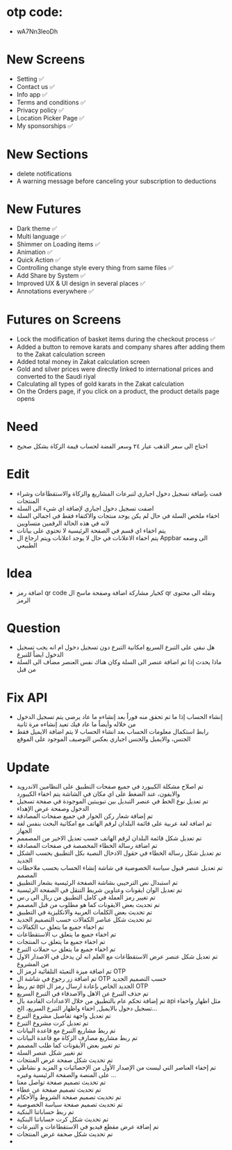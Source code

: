 # otp code:
- wA7Nn3leoDh

# New Screens
- Setting ✅
- Contact us ✅
- Info app ✅
- Terms and conditions ✅
- Privacy policy ✅
- Location Picker Page ✅
- My sponsorships ✅

# New Sections
- delete notifications
- A warning message before canceling your subscription to deductions

# New Futures
- Dark theme ✅
- Multi language ✅
- Shimmer on Loading items ✅
- Animation ✅
- Quick Action ✅
- Controlling change style every thing from same files ✅
- Add Share by System ✅
- Improved UX & UI design in several places ✅
- Annotations everywhere ✅

# Futures on Screens
- Lock the modification of basket items during the checkout process ✅
- Added a button to remove karats and company shares after adding them to the Zakat calculation screen
- Added total money in Zakat calculation screen
- Gold and silver prices were directly linked to international prices and converted to the Saudi riyal
- Calculating all types of gold karats in the Zakat calculation
- On the Orders page, if you click on a product, the product details page opens

# Need
- احتاج الى سعر الذهب عيار ٢٤ وسعر الفضة لحساب قيمة الزكاة بشكل صحيح

# Edit
- قمت بإضافة تسجيل دخول اجباري لتبرعات المشاريع والزكاة والاستقطاعات وشراء المنتجات
- اضفت تسجيل دخول اجباري لإضافة اي شيء الى السلة
- اخفاء ملخص السلة في حال لم يكن يوجد منتجات والاكتفاء فقط في اجمالي السلة لانه في هذه الحالة الرقمين متساويين
- يتم اخفاء اي قسم في الصفحة الرئيسية لا تحتوي على بيانات
- يتم اخفاء الاعلانات في حال لا يوجد اعلانات ويتم ارجاع ال Appbar الى وضعه الطبيعي

# Idea
- اضافة رمز qr code كخيار مشاركة اضافة وصفحة ماسح ال qr ونقله الى محتوى الرمز

# Question
- هل نبقي على التبرع السريع امكانية التبرع دون تسجيل دخول ام انه يجب تسجيل الدخول ايضاً للتبرع
- ماذا يحدث إذا تم اضافة عنصر الى السلة وكان هناك نفس العنصر مضاف الى السلة من قبل

# Fix API
- إنشاء الحساب إذا ما تم تحقق منه فوراً بعد إنشاءه ما عاد يرضى يتم تسجيل الدخول من خلاله وأيضاً ما عاد فيك تعيد إنشاءه مرة ثانية
- رابط استكمال معلومات الحساب بعد انشاء الحساب لا يتم اضافة الايميل فقط الجنس، والايميل والجنس اجباري بعكس التوصيف الموجود على الموقع

# Update
- تم اصلاح مشكلة الكيبورد في جميع صفحات التطبيق على النظامين الاندرويد والايفون، عند الضغط على اي مكان في الشاشة يتم اخفاء الكيبورد
- تم تعديل نوع الخط في عنصر التبديل بين تبويبتين الموجودة في صفحة تسجيل الدخول وصفحة عرض الإهداء
- تم إضافة شعار ركن الحوار في جميع صفحات المصادقة
- تم اضافة لغة عربية على قائمة البلدان لرقم الهاتف مع امكانية البحث بنفس لغة الجهاز
- تم تعديل شكل قائمة البلدان لرقم الهاتف حسب تعديل الاخير من المصممم
- تم اضافة رسالة الخطاء المخصصة في صفحات المصادقة
- تم تعديل شكل رسالة الخطاء في حقول الادخال النصية بكل التطبيق بحسب الشكل الجديد
- تم تعديل عنصر قبول سياسة الخصوصية في شاشة إنشاء الحساب بحسب ملاحظات المصمم
- تم استبدال نص الترحيبي بشاشة الصفحة الرئيسية بشعار التطبيق
- تم تعديل الوان ايقونات وعناوين شريط التنقل في الصفحة الرئيسية
- تم تغيير رمز العملة في كامل التطبيق من ريال الى ر.س
- تم تحديث بعض الايقونات كما هو مطلوب من قبل المصمم
- تم تحديث بعض الكلمات العربية والانكليزية في التطبيق
- تم تحديث شكل عناصر الكفالات حسب التصميم الجديد
- تم اخفاء جميع ما يتعلق ب الكفالات
- تم اخفاء جميع ما يتعلق ب الاستقطاعات
- تم اخفاء جميع ما يتعلق ب المنتجات
- تم اخفاء جميع ما يتعلق ب حملات التبرع
- تم تعديل شكل عنصر عرض الاستقطاعات مع العلم انه لن يدخل في الاصدار الاول من المشروع
- تم اضافة ميزة التعبئة التلقائية لرمز ال OTP
- تم اضافة زر رجوع في شاشة ال OTP حسب التصميم الجديد
- تم ربط api الجديد الخاص بإعادة ارسال رمز ال OTP
- تم حذف التبرع عن الاهل والاصدقاء في التبرع السريع
- تم إضافة تحكم عام بالتطبيق من خلال الاعدادات القادمة بال api مثل اظهار واخفاء تسجيل دخول بالايميل, اخفاء واظهار التبرع السريع، الخ...
- تم تعديل واجهة تفاصيل مشروع التبرع
- تم تعديل كرت مشروع التبرع
- تم ربط مشاريع التبرع مع قاعدة البيانات
- تم ربط مشاريع مصارف الزكاة مع قاعدة البيانات
- تم تغيير بعض الأيقونات كما طلب المصمم
- تم تغيير شكل عنصر السلة
- تم تحديث شكل صفحة عرض المنتجات
- تم إخفاء العناصر التي ليست من الإصدار الأول من الإحصائيات و المزيد و نشاطي على المنصة والصفحة الرئيسية وغيره ...
- تم تحديث تصميم صفحة تواصل معنا
- تم تحديث تصميم صفحة عن عطاء
- تم تحديث تصميم صفحة الشروط والأحكام
- تم تحديث تصميم صفحة سياسة الخصوصية
- تم ربط حساباتنا البنكية
- تم تحديث شكل كرت حساباتنا البنكية
- تم إضافة عرض مقطع فيديو في الاستقطاعات و التبرعات
- تم تحديث شكل صحفة عرض المنتجات
- 
